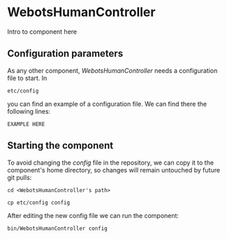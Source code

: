 # WebotsHumanController
Intro to component here


## Configuration parameters
As any other component, *WebotsHumanController* needs a configuration file to start. In
```
etc/config
```
you can find an example of a configuration file. We can find there the following lines:
```
EXAMPLE HERE
```

## Starting the component
To avoid changing the *config* file in the repository, we can copy it to the component's home directory, so changes will remain untouched by future git pulls:

```
cd <WebotsHumanController's path> 
```
```
cp etc/config config
```

After editing the new config file we can run the component:

```
bin/WebotsHumanController config
```
